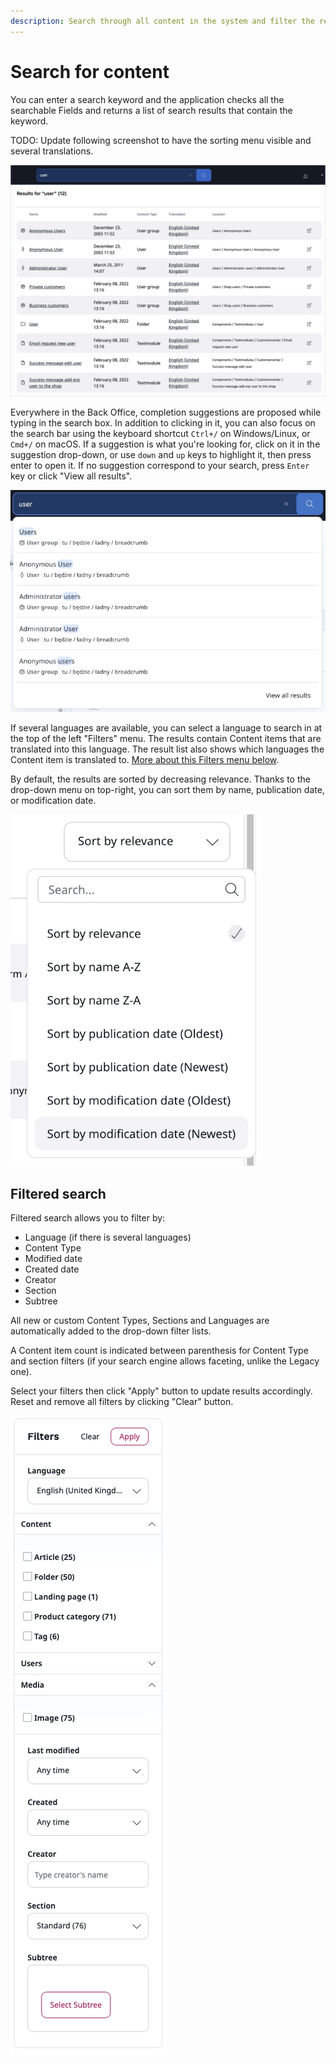 ```yaml
---
description: Search through all content in the system and filter the results by different criteria.
---
```


# Search for content

You can enter a search keyword and the application checks all the searchable Fields and returns a list of search results that contain the keyword.

TODO: Update following screenshot to have the sorting menu visible and several translations.

![Basic Search](img/basic_search.png)

Everywhere in the Back Office, completion suggestions are proposed while typing in the search box.
In addition to clicking in it, you can also focus on the search bar using the keyboard shortcut `Ctrl+/` on Windows/Linux, or `Cmd+/` on macOS.
If a suggestion is what you're looking for, click on it in the suggestion drop-down, or use `down` and `up` keys to highlight it, then press enter to open it.
If no suggestion correspond to your search, press `Enter` key or click "View all results".

![Suggestion drop-down](img/suggestion.png)

If several languages are available, you can select a language to search in at the top of the left "Filters" menu.
The results contain Content items that are translated into this language.
The result list also shows which languages the Content item is translated to.
[More about this Filters menu below](#filtered-search).

By default, the results are sorted by decreasing relevance. Thanks to the drop-down menu on top-right, you can sort them by name, publication date, or modification date.

![Sorting menu](img/sorting_menu.png)

## Filtered search

Filtered search allows you to filter by:

- Language (if there is several languages)
- Content Type
- Modified date
- Created date
- Creator
- Section
- Subtree

All new or custom Content Types, Sections and Languages are automatically added to the drop-down filter lists.

A Content item count is indicated between parenthesis for Content Type and section filters (if your search engine allows faceting, unlike the Legacy one).

Select your filters then click "Apply" button to update results accordingly.
Reset and remove all filters by clicking "Clear" button.

![Filtered Search](img/filtered_search.png)
